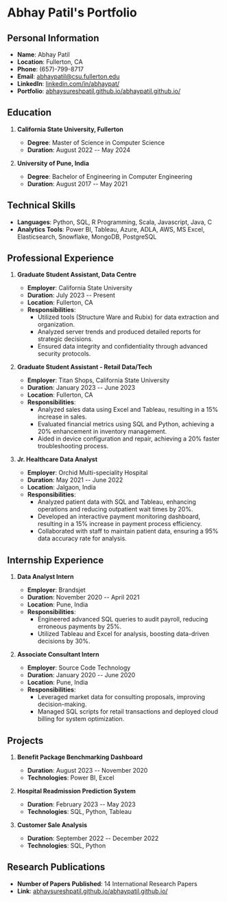# Abhay Patil's Portfolio

## Personal Information
- **Name**: Abhay Patil
- **Location**: Fullerton, CA
- **Phone**: (657)-799-8717
- **Email**: abhaypatil@csu.fullerton.edu
- **LinkedIn**: [linkedin.com/in/abhaypat/](https://linkedin.com/in/abhaypat/)
- **Portfolio**: [abhaysureshpatil.github.io/abhaypatil.github.io/](https://abhaysureshpatil.github.io/abhaypatil.github.io/)

## Education
1. **California State University, Fullerton**
   - **Degree**: Master of Science in Computer Science
   - **Duration**: August 2022 -- May 2024

2. **University of Pune, India**
   - **Degree**: Bachelor of Engineering in Computer Engineering
   - **Duration**: August 2017 -- May 2021

## Technical Skills
- **Languages**: Python, SQL, R Programming, Scala, Javascript, Java, C
- **Analytics Tools**: Power BI, Tableau, Azure, ADLA, AWS, MS Excel, Elasticsearch, Snowflake, MongoDB, PostgreSQL

## Professional Experience
1. **Graduate Student Assistant, Data Centre**
   - **Employer**: California State University
   - **Duration**: July 2023 -- Present
   - **Location**: Fullerton, CA
   - **Responsibilities**: 
     - Utilized tools (Structure Ware and Rubix) for data extraction and organization.
     - Analyzed server trends and produced detailed reports for strategic decisions.
     - Ensured data integrity and confidentiality through advanced security protocols.

2. **Graduate Student Assistant - Retail Data/Tech**
   - **Employer**: Titan Shops, California State University
   - **Duration**: January 2023 -- June 2023
   - **Location**: Fullerton, CA
   - **Responsibilities**: 
     - Analyzed sales data using Excel and Tableau, resulting in a 15% increase in sales.
     - Evaluated financial metrics using SQL and Python, achieving a 20% enhancement in inventory management.
     - Aided in device configuration and repair, achieving a 20% faster troubleshooting process.

3. **Jr. Healthcare Data Analyst**
   - **Employer**: Orchid Multi-speciality Hospital
   - **Duration**: May 2021 -- June 2022
   - **Location**: Jalgaon, India
   - **Responsibilities**:
     - Analyzed patient data with SQL and Tableau, enhancing operations and reducing outpatient wait times by 20%.
     - Developed an interactive payment monitoring dashboard, resulting in a 15% increase in payment process efficiency.
     - Collaborated with staff to maintain patient data, ensuring a 95% data accuracy rate for analysis.

## Internship Experience
1. **Data Analyst Intern**
   - **Employer**: Brandsjet
   - **Duration**: November 2020 -- April 2021
   - **Location**: Pune, India
   - **Responsibilities**: 
     - Engineered advanced SQL queries to audit payroll, reducing erroneous payments by 25%.
     - Utilized Tableau and Excel for analysis, boosting data-driven decisions by 30%.

2. **Associate Consultant Intern**
   - **Employer**: Source Code Technology
   - **Duration**: January 2020 -- June 2020
   - **Location**: Pune, India
   - **Responsibilities**:
     - Leveraged market data for consulting proposals, improving decision-making.
     - Managed SQL scripts for retail transactions and deployed cloud billing for system optimization.

## Projects
1. **Benefit Package Benchmarking Dashboard**
   - **Duration**: August 2023 -- November 2020
   - **Technologies**: Power BI, Excel

2. **Hospital Readmission Prediction System**
   - **Duration**: February 2023 -- May 2023
   - **Technologies**: SQL, Python, Tableau

3. **Customer Sale Analysis**
   - **Duration**: September 2022 -- December 2022
   - **Technologies**: SQL, Python

## Research Publications
- **Number of Papers Published**: 14 International Research Papers
- **Link**: [abhaysureshpatil.github.io/abhaypatil.github.io/](https://abhaysureshpatil.github.io/abhaypatil.github.io/)

